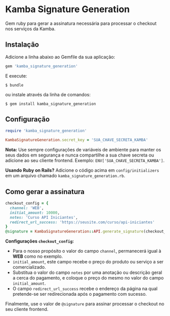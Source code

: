 # Kamba Signature Generation

Gem ruby para gerar a assinatura necessária para processar o checkout nos serviços da Kamba.

## Instalação

Adicione a linha abaixo ao Gemfile da sua aplicação:

```ruby
gem 'kamba_signature_generation'
```

E execute:

    $ bundle

ou instale através da linha de comandos:

    $ gem install kamba_signature_generation

## Configuração

```ruby
require 'kamba_signature_generation'

KambaSignatureGeneration.secret_key = 'SUA_CHAVE_SECRETA_KAMBA' 
```

**Nota:** Use sempre configurações de variáveis de ambiente para manter os seus dados em segurança e nunca compartilhe a sua chave secreta ou adicione ao seu cliente frontend. 
Exemplo: `ENV['SUA_CHAVE_SECRETA_KAMBA']`.

**Usando Ruby on Rails?** 
Adicione o código acima em `config/initializers` em um arquivo chamado `kamba_signature_generation.rb`.

## Como gerar a assinatura

```ruby
checkout_config = {
  channel: 'WEB',
  initial_amount: 10000,
  notes: 'Curso API Iniciantes',
  redirect_url_success: 'https://seusite.com/curso/api-iniciantes'
}
@signature = KambaSignatureGeneration::API.generate_signature(checkout_config)
```

**Configurações `checkout_config`:**
- Para o nosso propósito o valor do campo `channel`, permanecerá igual à **WEB** como no exemplo.
- `initial_amount`, este campo recebe o preço do produto ou serviço a ser comercializado.
- Substitua o valor do campo `notes` por uma anotação ou descrição geral a cerca do pagamento, e coloque o preço do mesmo no valor do campo `initial_amount`.
- O campo `redirect_url_success` recebe o endereço da página na qual pretende-se ser redirecionada após o pagamento com sucesso.

Finalmente, use o valor de `@signature` para assinar processar o checkout no seu cliente frontend.
